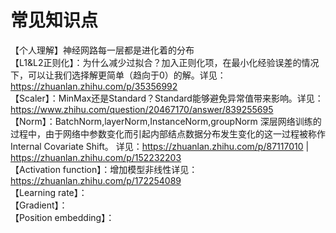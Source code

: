 # 常见知识点
【个人理解】神经网路每一层都是进化着的分布  
【L1&L2正则化】：为什么减少过拟合？加入正则化项，在最小化经验误差的情况下，可以让我们选择解更简单（趋向于0）的解。详见：https://zhuanlan.zhihu.com/p/35356992   
【Scaler】：MinMax还是Standard？Standard能够避免异常值带来影响。详见：https://www.zhihu.com/question/20467170/answer/839255695  
【Norm】：BatchNorm,layerNorm,InstanceNorm,groupNorm 深层网络训练的过程中，由于网络中参数变化而引起内部结点数据分布发生变化的这一过程被称作Internal  Covariate Shift。  详见：https://zhuanlan.zhihu.com/p/87117010 | https://zhuanlan.zhihu.com/p/152232203  
【Activation function】：增加模型非线性详见：https://zhuanlan.zhihu.com/p/172254089  
【Learning rate】：  
【Gradient】：  
【Position embedding】：  

